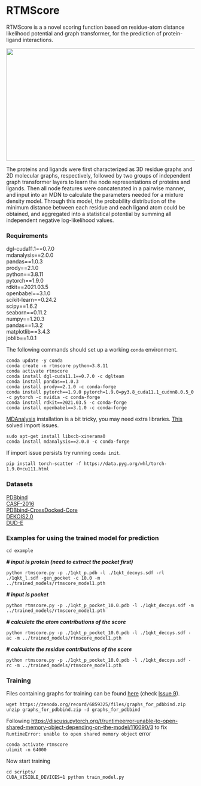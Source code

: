 # RTMScore

RTMScore is a a novel scoring function based on residue-atom distance likelihood potential and graph transformer, for the prediction of protein-ligand interactions. 
<div align=center>
<img src="https://github.com/sc8668/RTMScore/blob/main/121.jpg" width="600px" height="300px">
</div> 

The proteins and ligands were first characterized as 3D residue graphs and 2D molecular graphs, respectively, followed by two groups of independent graph transformer layers to learn the node representations of proteins and ligands. Then all node features were concatenated in a pairwise manner, and input into an MDN to calculate the parameters needed for a mixture density model. Through this model, the probability distribution of the minimum distance between each residue and each ligand atom could be obtained, and aggregated into a statistical potential by summing all independent negative log-likelihood values.

### Requirements
dgl-cuda11.1==0.7.0   
mdanalysis==2.0.0    
pandas==1.0.3   
prody==2.1.0   
python==3.8.11   
pytorch==1.9.0   
rdkit==2021.03.5   
openbabel==3.1.0    
scikit-learn==0.24.2    
scipy==1.6.2   
seaborn==0.11.2   
numpy==1.20.3    
pandas==1.3.2   
matplotlib==3.4.3   
joblib==1.0.1   

The following commands should set up a working `conda` environment.
```
conda update -y conda
conda create -n rtmscore python=3.8.11
conda activate rtmscore
conda install dgl-cuda11.1==0.7.0 -c dglteam
conda install pandas==1.0.3
conda install prody==2.1.0 -c conda-forge
conda install pytorch==1.9.0 pytorch=1.9.0=py3.8_cuda11.1_cudnn8.0.5_0 -c pytorch -c nvidia -c conda-forge
conda install rdkit==2021.03.5 -c conda-forge
conda install openbabel==3.1.0 -c conda-forge
```

[MDAnalysis](https://www.mdanalysis.org) installation is a bit tricky, you may need extra libraries. [This](https://github.com/maxscheurer/pycontact/issues/81) solved import issues.
```
sudo apt-get install libxcb-xinerama0
conda install mdanalysis==2.0.0 -c conda-forge
```
If import issue persists try running `conda init`.

```
pip install torch-scatter -f https://data.pyg.org/whl/torch-1.9.0+cu111.html
```

### Datasets
[PDBbind](http://www.pdbbind.org.cn)    
[CASF-2016](http://www.pdbbind.org.cn)    
[PDBbind-CrossDocked-Core](https://zenodo.org/record/5525936)      
[DEKOIS2.0](https://zenodo.org/record/6623202)       
[DUD-E](https://zenodo.org/record/6623202)

### Examples for using the trained model for prediction
```
cd example
```
___# input is protein (need to extract the pocket first)___
```
python rtmscore.py -p ./1qkt_p.pdb -l ./1qkt_decoys.sdf -rl ./1qkt_l.sdf -gen_pocket -c 10.0 -m ../trained_models/rtmscore_model1.pth
```
___# input is pocket___
```
python rtmscore.py -p ./1qkt_p_pocket_10.0.pdb -l ./1qkt_decoys.sdf -m ../trained_models/rtmscore_model1.pth
```
___# calculate the atom contributions of the score___
```
python rtmscore.py -p ./1qkt_p_pocket_10.0.pdb -l ./1qkt_decoys.sdf -ac -m ../trained_models/rtmscore_model1.pth
```
___# calculate the residue contributions of the score___
```
python rtmscore.py -p ./1qkt_p_pocket_10.0.pdb -l ./1qkt_decoys.sdf -rc -m ../trained_models/rtmscore_model1.pth
```


### Training

Files containing graphs for training can be found [here](https://zenodo.org/record/6859325#.Y0aU38hPoyg) (check [Issue 9](https://github.com/sc8668/RTMScore/issues/9)).
```
wget https://zenodo.org/record/6859325/files/graphs_for_pdbbind.zip
unzip graphs_for_pdbbind.zip -d graphs_for_pdbbind
```

Following https://discuss.pytorch.org/t/runtimeerror-unable-to-open-shared-memory-object-depending-on-the-model/116090/3 to fix ```RuntimeError: unable to open shared memory object``` error
```
conda activate rtmscore
ulimit -n 64000
```

Now start training
```
cd scripts/
CUDA_VISIBLE_DEVICES=1 python train_model.py
```



